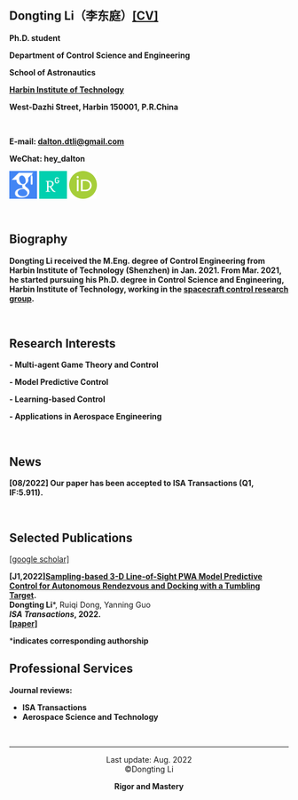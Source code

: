 ## Dongting Li（李东庭）[[CV]](/CV-dongtingli.pdf)  

**Ph.D. student**

**Department of Control Science and Engineering**

**School of Astronautics**

**[Harbin Institute of Technology](http://en.hit.edu.cn/)**

**West-Dazhi Street, Harbin 150001, P.R.China**

<br>

**E-mail: dalton.dtli@gmail.com**

**WeChat: hey_dalton**

[<img src="/google_scholar.png" width = "50" height = "50" alt="Google Scholar" 
align=center>](https://scholar.google.com/citations?user=dm9TgGcAAAAJ&hl=zh-CN&authuser=1)
[<img src="/rg.png" width = "50" height = "50" alt="Researchgate" 
align=center>](https://www.researchgate.net/profile/Li-Dongting)
[<img src="/orcid.jpeg" width = "50" height = "50" alt="Orcid" 
align=center>](https://orcid.org/my-orcid?orcid=0000-0002-8942-7400)

<br>

## Biography
**Dongting Li received the M.Eng. degree of Control Engineering from Harbin Institute of Technology (Shenzhen) in Jan. 2021. From Mar. 2021, he started pursuing his Ph.D. degree in Control Science and Engineering, Harbin Institute of Technology, working in the [spacecraft control research group](http://homepage.hit.edu.cn/maguangfu).**

<br>

## Research Interests
**- Multi-agent Game Theory and Control**

**- Model Predictive Control**

**- Learning-based Control**

**- Applications in Aerospace Engineering**

<br>

## News

**[08/2022] Our paper has been accepted to ISA Transactions (Q1, IF:5.911).**

<br>



## Selected Publications
 [[google scholar]](https://scholar.google.com/citations?user=dm9TgGcAAAAJ&hl=zh-CN&authuser=1)
 
**[J1,2022][Sampling-based 3-D Line-of-Sight PWA Model Predictive Control for Autonomous Rendezvous and Docking with a Tumbling Target](https://github.com/dongtingli-hit/dongtingli-hit.github.io/settings/pages).**\
**Dongting Li***, Ruiqi Dong, Yanning Guo\
***ISA Transactions*, 2022.**\
**[[paper]](https://github.com/dongtingli-hit/dongtingli-hit.github.io/settings/pages)**

***indicates corresponding authorship**
<br>


## Professional Services
**Journal reviews:**
- **ISA Transactions**
- **Aerospace Science and Technology**
<br>

---
 
<center>Last update: Aug. 2022</center>

<center>©️Dongting Li</center>

**<center>Rigor and Mastery</center>**
